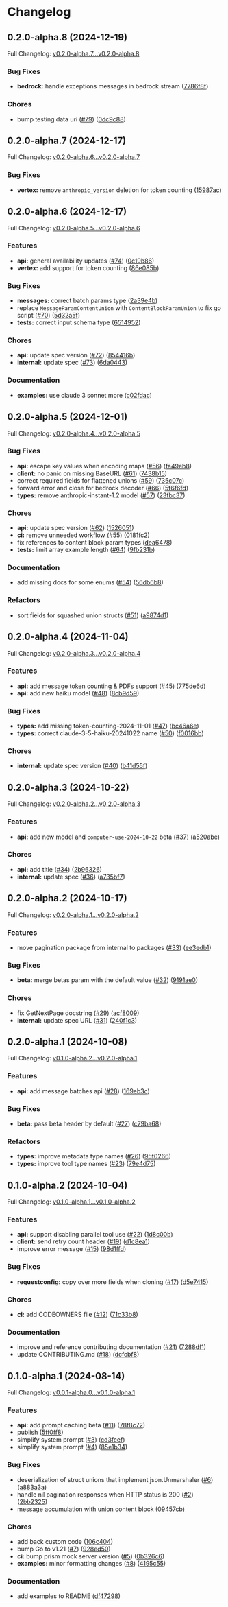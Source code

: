 # Changelog

## 0.2.0-alpha.8 (2024-12-19)

Full Changelog: [v0.2.0-alpha.7...v0.2.0-alpha.8](https://github.com/anthropics/anthropic-sdk-go/compare/v0.2.0-alpha.7...v0.2.0-alpha.8)

### Bug Fixes

* **bedrock:** handle exceptions messages in bedrock stream ([7786f8f](https://github.com/anthropics/anthropic-sdk-go/commit/7786f8f7f97d073b79f5e1faaec1a6de285001c2))


### Chores

* bump testing data uri ([#79](https://github.com/anthropics/anthropic-sdk-go/issues/79)) ([0dc9c88](https://github.com/anthropics/anthropic-sdk-go/commit/0dc9c8811f211cdd25eb5451aa88f258591fb9bd))

## 0.2.0-alpha.7 (2024-12-17)

Full Changelog: [v0.2.0-alpha.6...v0.2.0-alpha.7](https://github.com/anthropics/anthropic-sdk-go/compare/v0.2.0-alpha.6...v0.2.0-alpha.7)

### Bug Fixes

* **vertex:** remove `anthropic_version` deletion for token counting ([15987ac](https://github.com/anthropics/anthropic-sdk-go/commit/15987ac82378e0e0d28878f91e2ddca8f6fb5ab9))

## 0.2.0-alpha.6 (2024-12-17)

Full Changelog: [v0.2.0-alpha.5...v0.2.0-alpha.6](https://github.com/anthropics/anthropic-sdk-go/compare/v0.2.0-alpha.5...v0.2.0-alpha.6)

### Features

* **api:** general availability updates ([#74](https://github.com/anthropics/anthropic-sdk-go/issues/74)) ([0c19b86](https://github.com/anthropics/anthropic-sdk-go/commit/0c19b86f4d0f8496d551f3b707bfb8834b98b315))
* **vertex:** add support for token counting ([86e085b](https://github.com/anthropics/anthropic-sdk-go/commit/86e085b0452926491ec11b2c77abec4c0a733d3b))


### Bug Fixes

* **messages:** correct batch params type ([2a39e4b](https://github.com/anthropics/anthropic-sdk-go/commit/2a39e4b9af65f0318374f88c2aef150b69df7107))
* replace `MessageParamContentUnion` with `ContentBlockParamUnion` to fix go script ([#70](https://github.com/anthropics/anthropic-sdk-go/issues/70)) ([5d32a5f](https://github.com/anthropics/anthropic-sdk-go/commit/5d32a5f2be05c31932451d8033e954cd71c9fbc8))
* **tests:** correct input schema type ([6514952](https://github.com/anthropics/anthropic-sdk-go/commit/6514952ac492f3f7ceed1c5726dfbc7b5b3f72db))


### Chores

* **api:** update spec version ([#72](https://github.com/anthropics/anthropic-sdk-go/issues/72)) ([854416b](https://github.com/anthropics/anthropic-sdk-go/commit/854416b61b37fff95bca34d7c91035fb11aef921))
* **internal:** update spec ([#73](https://github.com/anthropics/anthropic-sdk-go/issues/73)) ([6da0443](https://github.com/anthropics/anthropic-sdk-go/commit/6da04433a0cdf00600080f45d41cfd92064e7471))


### Documentation

* **examples:** use claude 3 sonnet more ([c02fdac](https://github.com/anthropics/anthropic-sdk-go/commit/c02fdac54687c966a8641be10035c0f389bddfe0))

## 0.2.0-alpha.5 (2024-12-01)

Full Changelog: [v0.2.0-alpha.4...v0.2.0-alpha.5](https://github.com/anthropics/anthropic-sdk-go/compare/v0.2.0-alpha.4...v0.2.0-alpha.5)

### Bug Fixes

* **api:** escape key values when encoding maps ([#56](https://github.com/anthropics/anthropic-sdk-go/issues/56)) ([fa49eb8](https://github.com/anthropics/anthropic-sdk-go/commit/fa49eb8c4f8d6fa7e45ec4e7eb457a87218349c4))
* **client:** no panic on missing BaseURL ([#61](https://github.com/anthropics/anthropic-sdk-go/issues/61)) ([7438b15](https://github.com/anthropics/anthropic-sdk-go/commit/7438b15855bd6b5902d62fdbf02f143544eee986))
* correct required fields for flattened unions ([#59](https://github.com/anthropics/anthropic-sdk-go/issues/59)) ([735c07c](https://github.com/anthropics/anthropic-sdk-go/commit/735c07c66a3bbf54bff97db7fe5290d7635c0774))
* forward error and close for bedrock decoder ([#66](https://github.com/anthropics/anthropic-sdk-go/issues/66)) ([5f6f6fd](https://github.com/anthropics/anthropic-sdk-go/commit/5f6f6fd822b029dffd90aa49b06add0661251de0))
* **types:** remove anthropic-instant-1.2 model ([#57](https://github.com/anthropics/anthropic-sdk-go/issues/57)) ([23fbc37](https://github.com/anthropics/anthropic-sdk-go/commit/23fbc3752122462a1e29e15327b1736072032ba3))


### Chores

* **api:** update spec version ([#62](https://github.com/anthropics/anthropic-sdk-go/issues/62)) ([1526051](https://github.com/anthropics/anthropic-sdk-go/commit/1526051561d4e1fe7792d90f0c2299036fedbc21))
* **ci:** remove unneeded workflow ([#55](https://github.com/anthropics/anthropic-sdk-go/issues/55)) ([0181fc2](https://github.com/anthropics/anthropic-sdk-go/commit/0181fc2796bc5fea1a21e2744257900caef8ee72))
* fix references to content block param types ([dea6478](https://github.com/anthropics/anthropic-sdk-go/commit/dea647890542036c1ed4cc55409002fd2e00adb6))
* **tests:** limit array example length ([#64](https://github.com/anthropics/anthropic-sdk-go/issues/64)) ([9fb231b](https://github.com/anthropics/anthropic-sdk-go/commit/9fb231b806af753b6c9aae82c023e087c2ecaefb))


### Documentation

* add missing docs for some enums ([#54](https://github.com/anthropics/anthropic-sdk-go/issues/54)) ([56db6b8](https://github.com/anthropics/anthropic-sdk-go/commit/56db6b832d0e0454895b6d4ab43d32bd6b7418b4))


### Refactors

* sort fields for squashed union structs ([#51](https://github.com/anthropics/anthropic-sdk-go/issues/51)) ([a9874d1](https://github.com/anthropics/anthropic-sdk-go/commit/a9874d193998572a28475781dd8de296d4021bf2))

## 0.2.0-alpha.4 (2024-11-04)

Full Changelog: [v0.2.0-alpha.3...v0.2.0-alpha.4](https://github.com/anthropics/anthropic-sdk-go/compare/v0.2.0-alpha.3...v0.2.0-alpha.4)

### Features

* **api:** add message token counting & PDFs support ([#45](https://github.com/anthropics/anthropic-sdk-go/issues/45)) ([775de6d](https://github.com/anthropics/anthropic-sdk-go/commit/775de6d75c61cd3a6b3d63fdf129b1564b1f147c))
* **api:** add new haiku model ([#48](https://github.com/anthropics/anthropic-sdk-go/issues/48)) ([8cb9d59](https://github.com/anthropics/anthropic-sdk-go/commit/8cb9d59b13d12a70866a579dca8cc965e33eeba5))


### Bug Fixes

* **types:** add missing token-counting-2024-11-01 ([#47](https://github.com/anthropics/anthropic-sdk-go/issues/47)) ([bc46a6e](https://github.com/anthropics/anthropic-sdk-go/commit/bc46a6e648f9ad804b119eff977e050843efb7f6))
* **types:** correct claude-3-5-haiku-20241022 name ([#50](https://github.com/anthropics/anthropic-sdk-go/issues/50)) ([f0016bb](https://github.com/anthropics/anthropic-sdk-go/commit/f0016bbb272fd65fcc42f0b664e3ab45a665e673))


### Chores

* **internal:** update spec version ([#40](https://github.com/anthropics/anthropic-sdk-go/issues/40)) ([b41d55f](https://github.com/anthropics/anthropic-sdk-go/commit/b41d55f13b57553bd6e639ae359c5c6f0a9031bb))

## 0.2.0-alpha.3 (2024-10-22)

Full Changelog: [v0.2.0-alpha.2...v0.2.0-alpha.3](https://github.com/anthropics/anthropic-sdk-go/compare/v0.2.0-alpha.2...v0.2.0-alpha.3)

### Features

* **api:** add new model and `computer-use-2024-10-22` beta ([#37](https://github.com/anthropics/anthropic-sdk-go/issues/37)) ([a520abe](https://github.com/anthropics/anthropic-sdk-go/commit/a520abeedd326cea2161166cd2259345c15a82e4))


### Chores

* **api:** add title ([#34](https://github.com/anthropics/anthropic-sdk-go/issues/34)) ([2b96326](https://github.com/anthropics/anthropic-sdk-go/commit/2b96326e58bb7179d21476f9ce1a550664f13a38))
* **internal:** update spec ([#36](https://github.com/anthropics/anthropic-sdk-go/issues/36)) ([a735bf7](https://github.com/anthropics/anthropic-sdk-go/commit/a735bf7e7872c8cc3ee08e57167860270e6cdba6))

## 0.2.0-alpha.2 (2024-10-17)

Full Changelog: [v0.2.0-alpha.1...v0.2.0-alpha.2](https://github.com/anthropics/anthropic-sdk-go/compare/v0.2.0-alpha.1...v0.2.0-alpha.2)

### Features

* move pagination package from internal to packages ([#33](https://github.com/anthropics/anthropic-sdk-go/issues/33)) ([ee3edb1](https://github.com/anthropics/anthropic-sdk-go/commit/ee3edb16dcd406435ade212cb7553f75b161e297))


### Bug Fixes

* **beta:** merge betas param with the default value ([#32](https://github.com/anthropics/anthropic-sdk-go/issues/32)) ([9191ae0](https://github.com/anthropics/anthropic-sdk-go/commit/9191ae0b8a47c3c6ea9dfbb5073f1e66f5b4e1d8))


### Chores

* fix GetNextPage docstring ([#29](https://github.com/anthropics/anthropic-sdk-go/issues/29)) ([acf8009](https://github.com/anthropics/anthropic-sdk-go/commit/acf8009c886ec27cc07665b0377a2a3b3493c336))
* **internal:** update spec URL ([#31](https://github.com/anthropics/anthropic-sdk-go/issues/31)) ([240f1c3](https://github.com/anthropics/anthropic-sdk-go/commit/240f1c3d7e4dc145988d2f8d11e45ccfd255861e))

## 0.2.0-alpha.1 (2024-10-08)

Full Changelog: [v0.1.0-alpha.2...v0.2.0-alpha.1](https://github.com/anthropics/anthropic-sdk-go/compare/v0.1.0-alpha.2...v0.2.0-alpha.1)

### Features

* **api:** add message batches api ([#28](https://github.com/anthropics/anthropic-sdk-go/issues/28)) ([169eb3c](https://github.com/anthropics/anthropic-sdk-go/commit/169eb3c83d39126b4f9ec3a8d7f70c06466d9ef6))


### Bug Fixes

* **beta:** pass beta header by default ([#27](https://github.com/anthropics/anthropic-sdk-go/issues/27)) ([c79ba68](https://github.com/anthropics/anthropic-sdk-go/commit/c79ba6826c452ca1eeefd34db1638722fa942082))


### Refactors

* **types:** improve metadata type names ([#26](https://github.com/anthropics/anthropic-sdk-go/issues/26)) ([95f0266](https://github.com/anthropics/anthropic-sdk-go/commit/95f0266f62ba90590db68f1f98e41d80ea8f5388))
* **types:** improve tool type names ([#23](https://github.com/anthropics/anthropic-sdk-go/issues/23)) ([79e4d75](https://github.com/anthropics/anthropic-sdk-go/commit/79e4d75d26bbf2339841d27696477817c01a55fc))

## 0.1.0-alpha.2 (2024-10-04)

Full Changelog: [v0.1.0-alpha.1...v0.1.0-alpha.2](https://github.com/anthropics/anthropic-sdk-go/compare/v0.1.0-alpha.1...v0.1.0-alpha.2)

### Features

* **api:** support disabling parallel tool use ([#22](https://github.com/anthropics/anthropic-sdk-go/issues/22)) ([1d8c00b](https://github.com/anthropics/anthropic-sdk-go/commit/1d8c00b317536d77a26f74d0008e1a4760b17d2e))
* **client:** send retry count header ([#19](https://github.com/anthropics/anthropic-sdk-go/issues/19)) ([d1c8ea1](https://github.com/anthropics/anthropic-sdk-go/commit/d1c8ea1f84d05002705ac7aa4d47a5ba13c388e9))
* improve error message ([#15](https://github.com/anthropics/anthropic-sdk-go/issues/15)) ([98d1ffd](https://github.com/anthropics/anthropic-sdk-go/commit/98d1ffd29f97e85ea543f36ce104c341e729a7d2))


### Bug Fixes

* **requestconfig:** copy over more fields when cloning ([#17](https://github.com/anthropics/anthropic-sdk-go/issues/17)) ([d5e7415](https://github.com/anthropics/anthropic-sdk-go/commit/d5e741578ac0ff88db3b04564810321b18f4dd40))


### Chores

* **ci:** add CODEOWNERS file ([#12](https://github.com/anthropics/anthropic-sdk-go/issues/12)) ([71c33b8](https://github.com/anthropics/anthropic-sdk-go/commit/71c33b841dece97e77f04ea4feae3d586b59b0d6))


### Documentation

* improve and reference contributing documentation ([#21](https://github.com/anthropics/anthropic-sdk-go/issues/21)) ([7288df1](https://github.com/anthropics/anthropic-sdk-go/commit/7288df1e1e62401487bee0685f77119bae5287ee))
* update CONTRIBUTING.md ([#18](https://github.com/anthropics/anthropic-sdk-go/issues/18)) ([dcfcbf8](https://github.com/anthropics/anthropic-sdk-go/commit/dcfcbf8d07e3d7a7d6b6398d60724f38eca050a4))

## 0.1.0-alpha.1 (2024-08-14)

Full Changelog: [v0.0.1-alpha.0...v0.1.0-alpha.1](https://github.com/anthropics/anthropic-sdk-go/compare/v0.0.1-alpha.0...v0.1.0-alpha.1)

### Features

* **api:** add prompt caching beta ([#11](https://github.com/anthropics/anthropic-sdk-go/issues/11)) ([78f8c72](https://github.com/anthropics/anthropic-sdk-go/commit/78f8c7266dd98ef5f76d258f485ee284b7a0e590))
* publish ([5ff0ff8](https://github.com/anthropics/anthropic-sdk-go/commit/5ff0ff8cc5706c39a6dde75ae69d11c892ef8bb3))
* simplify system prompt ([#3](https://github.com/anthropics/anthropic-sdk-go/issues/3)) ([cd3fcef](https://github.com/anthropics/anthropic-sdk-go/commit/cd3fcefad20baef3c28375adf16ab266f97e7d94))
* simplify system prompt ([#4](https://github.com/anthropics/anthropic-sdk-go/issues/4)) ([85e1b34](https://github.com/anthropics/anthropic-sdk-go/commit/85e1b349619e7dd26c06ed0d9f566ddbbe80db2a))


### Bug Fixes

* deserialization of struct unions that implement json.Unmarshaler ([#6](https://github.com/anthropics/anthropic-sdk-go/issues/6)) ([a883a3a](https://github.com/anthropics/anthropic-sdk-go/commit/a883a3a8232dfca1ce8a139047a0356a3fd6015f))
* handle nil pagination responses when HTTP status is 200 ([#2](https://github.com/anthropics/anthropic-sdk-go/issues/2)) ([2bb2325](https://github.com/anthropics/anthropic-sdk-go/commit/2bb232557a9f75d58b7e7145c69771c927574dd3))
* message accumulation with union content block ([09457cb](https://github.com/anthropics/anthropic-sdk-go/commit/09457cb2ef8019cc23bcdefa0d3102e642d64b3d))


### Chores

* add back custom code ([106c404](https://github.com/anthropics/anthropic-sdk-go/commit/106c40466382daaa403e7f472647248e14d939d7))
* bump Go to v1.21 ([#7](https://github.com/anthropics/anthropic-sdk-go/issues/7)) ([928ed50](https://github.com/anthropics/anthropic-sdk-go/commit/928ed50c83154eb4f56575cf9f405a132000888e))
* **ci:** bump prism mock server version ([#5](https://github.com/anthropics/anthropic-sdk-go/issues/5)) ([0b326c6](https://github.com/anthropics/anthropic-sdk-go/commit/0b326c6b18effa222b8b03a17c1e562d0aedce1d))
* **examples:** minor formatting changes ([#8](https://github.com/anthropics/anthropic-sdk-go/issues/8)) ([4195c55](https://github.com/anthropics/anthropic-sdk-go/commit/4195c5541a1a517a3890bfe43eb84e3ddc496bfe))


### Documentation

* add examples to README ([df47298](https://github.com/anthropics/anthropic-sdk-go/commit/df4729897b782faeaa6a0795359ecf20b4a833ca))
